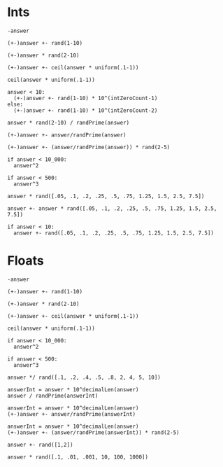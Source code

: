 # Ints

```
-answer
```

```
(+-)answer +- rand(1-10)
```

```
(+-)answer * rand(2-10)
```

```
(+-)answer +- ceil(answer * uniform(.1-1))
```

```
ceil(answer * uniform(.1-1))
```

```
answer < 10:
  (+-)answer +- rand(1-10) * 10^(intZeroCount-1)
else:
  (+-)answer +- rand(1-10) * 10^(intZeroCount-2)
```

```
answer * rand(2-10) / randPrime(answer)
```

```
(+-)answer +- answer/randPrime(answer)
```

```
(+-)answer +- (answer/randPrime(answer)) * rand(2-5)
```

```
if answer < 10_000:
  answer^2
```

```
if answer < 500:
  answer^3
```

```
answer * rand([.05, .1, .2, .25, .5, .75, 1.25, 1.5, 2.5, 7.5])
```

```
answer +- answer * rand([.05, .1, .2, .25, .5, .75, 1.25, 1.5, 2.5, 7.5]) 
```

```
if answer < 10:
  answer +- rand([.05, .1, .2, .25, .5, .75, 1.25, 1.5, 2.5, 7.5]) 
```

# Floats


```
-answer
```

```
(+-)answer +- rand(1-10)
```

```
(+-)answer * rand(2-10)
```

```
(+-)answer +- ceil(answer * uniform(.1-1))
```

```
ceil(answer * uniform(.1-1))
```

```
if answer < 10_000:
  answer^2
```

```
if answer < 500:
  answer^3
```

```
answer */ rand([.1, .2, .4, .5, .8, 2, 4, 5, 10])
```

```
answerInt = answer * 10^decimalLen(answer)
answer / randPrime(answerInt)
```

```
answerInt = answer * 10^decimalLen(answer)
(+-)answer +- answer/randPrime(answerInt)
```

```
answerInt = answer * 10^decimalLen(answer)
(+-)answer +- (answer/randPrime(answerInt)) * rand(2-5)
```

```
answer +- rand([1,2])
```

```
answer * rand([.1, .01, .001, 10, 100, 1000])
```